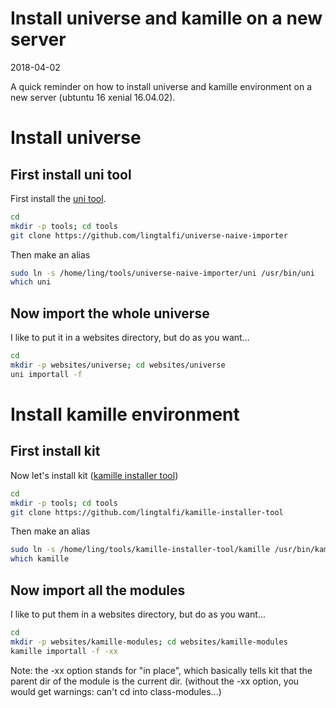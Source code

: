 Install universe and kamille on a new server
======================================
2018-04-02



A quick reminder on how to install universe and kamille environment on a new server (ubtuntu 16 xenial 16.04.02).



Install universe
==================


First install uni tool
--------------------------

First install the [uni tool](https://github.com/lingtalfi/universe-naive-importer).


```bash
cd 
mkdir -p tools; cd tools
git clone https://github.com/lingtalfi/universe-naive-importer
```

Then make an alias 

```bash
sudo ln -s /home/ling/tools/universe-naive-importer/uni /usr/bin/uni
which uni 
```


Now import the whole universe
--------------------------


I like to put it in a websites directory, but do as you want...


```bash
cd 
mkdir -p websites/universe; cd websites/universe
uni importall -f
```



Install kamille environment
=================================


First install kit
-------------------

Now let's install kit ([kamille installer tool](https://github.com/lingtalfi/kamille-installer-tool))


```bash
cd 
mkdir -p tools; cd tools
git clone https://github.com/lingtalfi/kamille-installer-tool
```


Then make an alias 

```bash
sudo ln -s /home/ling/tools/kamille-installer-tool/kamille /usr/bin/kamille
which kamille
```




Now import all the modules
--------------------------


I like to put them in a websites directory, but do as you want...


```bash
cd 
mkdir -p websites/kamille-modules; cd websites/kamille-modules
kamille importall -f -xx
```

Note: the -xx option stands for "in place", which basically tells kit that the parent dir of the module is the current dir.
(without the -xx option, you would get warnings: can't cd into class-modules...)










